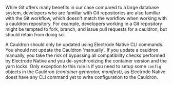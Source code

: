 While Git offers many benefits in our case compared to a large database system, developers who are familiar with Git repositories are also familiar with the Git workflow, which doesn't match the workflow when working with a cauldron repository. For example, developers working in a Git repository might be tempted to fork, branch, and issue pull requests for a cauldron, but should retain from doing so.

A Cauldron should only be updated using Electrode Native CLI commands. You should not update the Cauldron 'manually'. If you update a cauldron manually, you take the risk of bypassing all compatibility checks performed by Electrode Native and you de-synchronizing the container version and the yarn locks. Only exception to this rule is if you need to setup some `config` objects in the Cauldron _(container generator, manifest)_, as Electrode Native doest have any CLI command yet to write configuration to the Cauldron.
